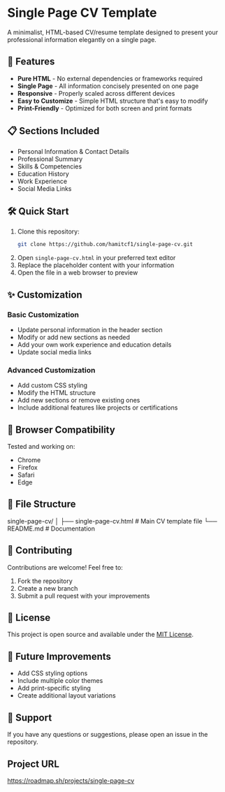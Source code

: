 # Single Page CV Template

A minimalist, HTML-based CV/resume template designed to present your professional information elegantly on a single page.

## 🚀 Features

- **Pure HTML** - No external dependencies or frameworks required
- **Single Page** - All information concisely presented on one page
- **Responsive** - Properly scaled across different devices
- **Easy to Customize** - Simple HTML structure that's easy to modify
- **Print-Friendly** - Optimized for both screen and print formats

## 📋 Sections Included

- Personal Information & Contact Details
- Professional Summary
- Skills & Competencies
- Education History
- Work Experience
- Social Media Links

## 🛠️ Quick Start

1. Clone this repository:
   ```bash
   git clone https://github.com/hamitcf1/single-page-cv.git
   ```
2. Open `single-page-cv.html` in your preferred text editor
3. Replace the placeholder content with your information
4. Open the file in a web browser to preview

## ✨ Customization

### Basic Customization
- Update personal information in the header section
- Modify or add new sections as needed
- Add your own work experience and education details
- Update social media links

### Advanced Customization
- Add custom CSS styling
- Modify the HTML structure
- Add new sections or remove existing ones
- Include additional features like projects or certifications

## 📱 Browser Compatibility

Tested and working on:
- Chrome
- Firefox
- Safari
- Edge

## 📄 File Structure
single-page-cv/
│
├── single-page-cv.html # Main CV template file
└── README.md # Documentation

## 🤝 Contributing

Contributions are welcome! Feel free to:
1. Fork the repository
2. Create a new branch
3. Submit a pull request with your improvements

## 📝 License

This project is open source and available under the [MIT License](LICENSE).

## 🎯 Future Improvements

- Add CSS styling options
- Include multiple color themes
- Add print-specific styling
- Create additional layout variations

## 📧 Support

If you have any questions or suggestions, please open an issue in the repository.

## Project URL

https://roadmap.sh/projects/single-page-cv
